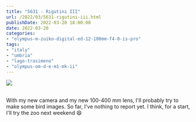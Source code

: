 ```yaml
---
title: "5631 - Rigutini III"
url: /2022/03/5631-rigutini-iii.html
publishDate: 2022-03-20 18:00:00
date: 2022-03-20
categories:
- "olympus-m-zuiko-digital-ed-12-100mm-f4-0-is-pro"
tags:
- "italy"
- "umbria"
- "lago-trasimeno"
- "olympus-om-d-e-m1-mk-ii"
---
```

<div class="container">
<div class="center"><a target="_blank" href="https://d25zfm9zpd7gm5.cloudfront.net/1200x1200/2019/20190904_104922-2_lr.jpg"><img class="webfeedsFeaturedVisual" src="https://d25zfm9zpd7gm5.cloudfront.net/0600x0600/2019/20190904_104922-2_lr.jpg" /></a></div>
</div>
<br />

With my new camera and my new 100-400 mm lens, I'll probably
try to make some bird images. So far, I've nothing to report
yet. I think, for a start, I'll try the zoo next weekend
:smile:
